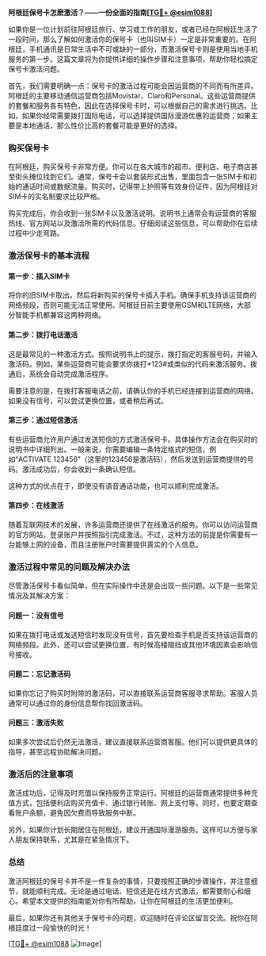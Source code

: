 **阿根廷保号卡怎麽激活？——一份全面的指南[[TG💪+ @esim1088](https://t.me/s/esim1088)]**

如果你是一位计划前往阿根廷旅行、学习或工作的朋友，或者已经在阿根廷生活了一段时间，那么了解如何激活你的保号卡（也叫SIM卡）一定是非常重要的。在阿根廷，手机通讯是日常生活中不可或缺的一部分，而激活保号卡则是使用当地手机服务的第一步。这篇文章将为你提供详细的操作步骤和注意事项，帮助你轻松搞定保号卡激活问题。

首先，我们需要明确一点：保号卡的激活过程可能会因运营商的不同而有所差异。阿根廷的主要移动通信运营商包括Movistar、Claro和Personal。这些运营商提供的套餐和服务各有特色，因此在选择保号卡时，可以根据自己的需求进行挑选。比如，如果你经常需要拨打国际电话，可以选择提供国际漫游优惠的运营商；如果主要是本地通话，那么性价比高的套餐可能是更好的选择。

### **购买保号卡**

在阿根廷，购买保号卡非常方便。你可以在各大城市的超市、便利店、电子商店甚至街头摊位找到它们。通常，保号卡会以套装形式出售，里面包含一张SIM卡和初始的通话时间或数据流量。购买时，记得带上护照等有效身份证件，因为阿根廷对SIM卡的实名制要求比较严格。

购买完成后，你会收到一张SIM卡以及激活说明。说明书上通常会有运营商的客服热线、官方网站以及激活所需的代码信息。仔细阅读这些信息，可以帮助你在后续过程中少走弯路。

### **激活保号卡的基本流程**

#### **第一步：插入SIM卡**
将你的旧SIM卡取出，然后将新购买的保号卡插入手机。确保手机支持该运营商的网络频段，否则可能无法正常使用。阿根廷目前主要使用GSM和LTE网络，大部分智能手机都兼容这两种网络。

#### **第二步：拨打电话激活**
这是最常见的一种激活方式。按照说明书上的提示，拨打指定的客服号码，并输入激活码。例如，某些运营商可能会要求你拨打*123#或类似的代码来激活服务。拨通后，系统会自动完成激活程序。

需要注意的是，在拨打客服电话之前，请确认你的手机已经连接到运营商的网络。如果没有信号，可以尝试更换位置，或者稍后再试。

#### **第三步：通过短信激活**
有些运营商允许用户通过发送短信的方式激活保号卡。具体操作方法会在购买时的说明书中详细列出。一般来说，你需要编辑一条特定格式的短信，例如“ACTIVATE 123456”（这里的123456是激活码），然后发送到运营商提供的号码。激活成功后，你会收到一条确认短信。

这种方式的优点在于，即使没有语音通话功能，也可以顺利完成激活。

#### **第四步：在线激活**
随着互联网技术的发展，许多运营商还提供了在线激活的服务。你可以访问运营商的官方网站，登录账户并按照指引完成激活。不过，这种方法的前提是你需要有一台能够上网的设备，而且注册账户时需要提供真实的个人信息。

### **激活过程中常见的问题及解决办法**

尽管激活保号卡看似简单，但在实际操作中还是会出现一些问题。以下是一些常见情况及其解决方案：

#### **问题一：没有信号**
如果在拨打电话或发送短信时发现没有信号，首先要检查手机是否支持该运营商的网络频段。此外，还可以尝试更换位置，有时候高楼阻挡或其他环境因素会影响信号接收。

#### **问题二：忘记激活码**
如果你忘记了购买时附带的激活码，可以直接联系运营商客服寻求帮助。客服人员通常可以通过你的身份信息帮你找回激活码。

#### **问题三：激活失败**
如果多次尝试后仍然无法激活，建议直接联系运营商客服。他们可以提供更具体的指导，甚至远程协助解决问题。

### **激活后的注意事项**

激活成功后，记得及时充值以保持服务正常运行。阿根廷的运营商通常提供多种充值方式，包括便利店购买充值卡、通过银行转账、网上支付等。同时，也要定期查看账户余额，避免因欠费而导致服务中断。

另外，如果你计划长期居住在阿根廷，建议开通国际漫游服务。这样可以方便与家人朋友保持联系，尤其是在紧急情况下。

### **总结**

激活阿根廷的保号卡并不是一件复杂的事情，只要按照正确的步骤操作，并注意细节，就能顺利完成。无论是通过电话、短信还是在线方式激活，都需要耐心和细心。希望本文提供的指南能对你有所帮助，让你在阿根廷的生活更加便利。

最后，如果你还有其他关于保号卡的问题，欢迎随时在评论区留言交流。祝你在阿根廷度过一段愉快的时光！

[[TG💪+ @esim1088](https://t.me/s/esim1088) ![Image](https://i.postimg.cc/4NQfJmqS/Snipaste-2025-05-13-00-14-12.png)]